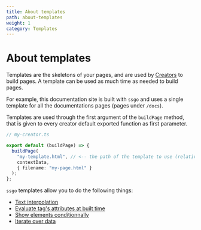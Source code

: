 ```yaml
---
title: About templates
path: about-templates
weight: 1
category: Templates
---
```


# About templates

Templates are the skeletons of your pages, and are used by [Creators](/docs/about-creators.html) to build pages.
A template can be used as much time as needed to build pages.

For example, this documentation site is built with `ssgo` and uses a single template for all the documentations pages (pages under `/docs`).

Templates are used through the first argument of the `buildPage` method, that is given to every creator default exported function as first parameter.

```typescript
// my-creator.ts

export default (buildPage) => {
  buildPage(
    "my-template.html", // <-- the path of the template to use (relative to the root of the templates/ directory)
    contextData,
    { filename: "my-page.html" }
  );
};
```

`ssgo` templates allow you to do the following things:

- [Text interpolation](/docs/text-interpolation.html)
- [Evaluate tag's attributes at built time](/docs/attributes-evaluation.html)
- [Show elements conditionnally](/docs/conditionally-show-elements.html)
- [Iterate over data](/docs/loops.html)
